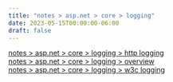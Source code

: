 ```yaml
---
title: "notes > asp.net > core > logging"
date: 2023-05-15T00:00:00-06:00
draft: false
---
```


[notes > asp.net > core > logging > http logging](http-logging.md)  
[notes > asp.net > core > logging > overview](overview.md)  
[notes > asp.net > core > logging > w3c logging](w3c-logging.md)  
